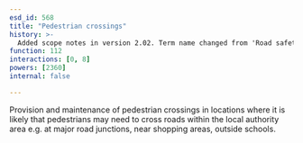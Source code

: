 ```yaml
---
esd_id: 568
title: "Pedestrian crossings"
history: >-
  Added scope notes in version 2.02. Term name changed from 'Road safety - pedestrian crossings' to 'Roads - safety - pedestrian crossings' in version 3.00. Name changed to 'Pedestrian crossings' in version 4.00.
function: 112
interactions: [0, 8]
powers: [2360]
internal: false

---
```


Provision and maintenance of pedestrian crossings in locations where it is likely that pedestrians may need to cross roads within the local authority area e.g. at major road junctions, near shopping areas, outside schools.


